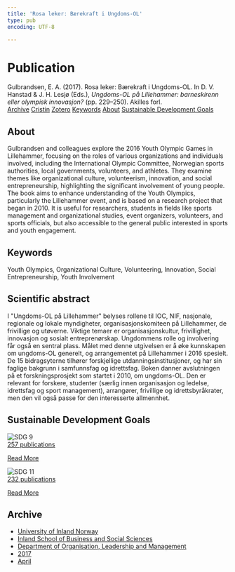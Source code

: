 ```yaml
---
title: 'Rosa leker: Bærekraft i Ungdoms-OL'
type: pub
encoding: UTF-8

---
```

<h1>Publication</h1>
<article id="csl-bib-container-MFG2ZRJD" class="csl-bib-container">
  <div class="csl-bib-body"> <div class="csl-entry">Gulbrandsen, E. A. (2017). Rosa leker: Bærekraft i Ungdoms-OL. In D. V. Hanstad &#38; J. H. Lesjø (Eds.), <i>Ungdoms-OL på Lillehammer: barneskirenn eller olympisk innovasjon?</i> (pp. 229–250). Akilles forl.</div> </div>
  <div class="csl-bib-buttons">
    <a href="#taxonomy-article-MFG2ZRJD" alt="archive" class="csl-bib-button">Archive</a>
    <a href="https://app.cristin.no/results/show.jsf?id=1464052" alt="Cristin" class="csl-bib-button">Cristin</a>
    <a href="http://zotero.org/groups/5881554/items/MFG2ZRJD" alt="Zotero" class="csl-bib-button">Zotero</a>
    <a href="#keywords-article-MFG2ZRJD" alt="keywords" class="csl-bib-button">Keywords</a>
    <a href="#about-article-MFG2ZRJD" alt="about_pub" class="csl-bib-button">About</a>
    <a href="#sdg-article-MFG2ZRJD" alt="sdg" class="csl-bib-button">Sustainable Development Goals</a>
  </div>
  <div id="csl-bib-meta-container-MFG2ZRJD"></div>
</article>
<div id="csl-bib-meta-MFG2ZRJD" class="csl-bib-meta">
  <article id="about-article-MFG2ZRJD" class="about_pub-article">
    <h1>About</h1>
    Gulbrandsen and colleagues explore the 2016 Youth Olympic Games in Lillehammer, focusing on the roles of various organizations and individuals involved, including the International Olympic Committee, Norwegian sports authorities, local governments, volunteers, and athletes. They examine themes like organizational culture, volunteerism, innovation, and social entrepreneurship, highlighting the significant involvement of young people. The book aims to enhance understanding of the Youth Olympics, particularly the Lillehammer event, and is based on a research project that began in 2010. It is useful for researchers, students in fields like sports management and organizational studies, event organizers, volunteers, and sports officials, but also accessible to the general public interested in sports and youth engagement.
  </article>
  <article id="keywords-article-MFG2ZRJD" class="keywords-article">
    <h1>Keywords</h1>
    Youth Olympics, Organizational Culture, Volunteering, Innovation, Social Entrepreneurship, Youth Involvement
  </article>
  <article id="abstract-article-MFG2ZRJD" class="abstract-article">
    <h1>Scientific abstract</h1>
    I "Ungdoms-OL på Lillehammer" belyses rollene til IOC, NIF, nasjonale, regionale og lokale myndigheter, organisasjonskomiteen på Lillehammer, de frivillige og utøverne. Viktige temaer er organisasjonskultur, frivillighet, innovasjon og sosialt entreprenørskap. Ungdommens rolle og involvering får også en sentral plass. Målet med denne utgivelsen er å øke kunnskapen om ungdoms-OL generelt, og arrangementet på Lillehammer i 2016 spesielt. De 15 bidragsyterne tilhører forskjellige utdanningsinstitusjoner, og har sin faglige bakgrunn i samfunnsfag og idrettsfag. Boken danner avslutningen på et forskningsprosjekt som startet i 2010, om ungdoms-OL. Den er relevant for forskere, studenter (særlig innen organisasjon og ledelse, idrettsfag og sport management), arrangører, frivillige og idrettsbyråkrater, men den vil også passe for den interesserte allmennhet.
  </article>
  <article id="sdg-article-MFG2ZRJD" class="sdg-article">
    <h1>Sustainable Development Goals</h1>
    <div class="sdg-container"><div id="sdg9" class="sdg">
        <img src="{{< params subfolder >}}images/sdg/sdg09_en.png" class="image" alt="SDG 9">
        <div class="sdg-overlay">
          <a href="/en/archive/?key=?sdg=9#archive" class="sdg-publication-count"><span>257</span> publications</a>
          <p><a href="https://sdgs.un.org/goals/goal9" class="sdg-read-more">Read More</a></p>
        </div>
      </div> <div id="sdg11" class="sdg">
        <img src="{{< params subfolder >}}images/sdg/sdg11_en.png" class="image" alt="SDG 11">
        <div class="sdg-overlay">
          <a href="/en/archive/?key=?sdg=11#archive" class="sdg-publication-count"><span>232</span> publications</a>
          <p><a href="https://sdgs.un.org/goals/goal11" class="sdg-read-more">Read More</a></p>
        </div>
      </div></div>
  </article>
  <article id="taxonomy-article-MFG2ZRJD" class="taxonomy-article">
    <h1>Archive</h1>
    <ul>
      <li>
        <a href="/en/archive/?key=3DCRN523">University of Inland Norway</a>
      </li>
      <li>
        <a href="/en/archive/?key=DU8Q9LN9">Inland School of Business and Social Sciences</a>
      </li>
      <li>
        <a href="/en/archive/?key=4LUWR3ZM">Department of Organisation, Leadership and Management</a>
      </li>
      <li>
        <a href="/en/archive/?key=KF5I8TQ8">2017</a>
      </li>
      <li>
        <a href="/en/archive/?key=NVMWQHPR">April</a>
      </li>
    </ul>
  </article>
</div>
